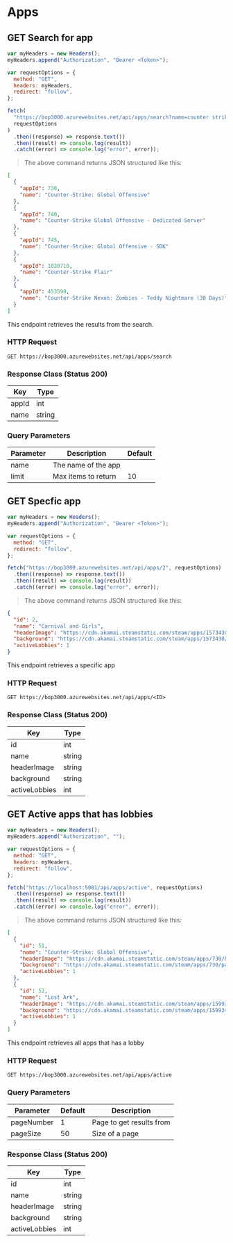 # Apps

<!--- GET --->

## GET Search for app

```javascript
var myHeaders = new Headers();
myHeaders.append("Authorization", "Bearer <Token>");

var requestOptions = {
  method: "GET",
  headers: myHeaders,
  redirect: "follow",
};

fetch(
  "https://bop3000.azurewebsites.net/api/apps/search?name=counter strike global offensive&limit=5",
  requestOptions
)
  .then((response) => response.text())
  .then((result) => console.log(result))
  .catch((error) => console.log("error", error));
```

> The above command returns JSON structured like this:

```json
[
  {
    "appId": 730,
    "name": "Counter-Strike: Global Offensive"
  },
  {
    "appId": 740,
    "name": "Counter-Strike Global Offensive - Dedicated Server"
  },
  {
    "appId": 745,
    "name": "Counter-Strike: Global Offensive - SDK"
  },
  {
    "appId": 1020710,
    "name": "Counter-Strike Flair"
  },
  {
    "appId": 453590,
    "name": "Counter-Strike Nexon: Zombies - Teddy Nightmare (30 Days)"
  }
]
```

This endpoint retrieves the results from the search.

### HTTP Request

`GET https://bop3000.azurewebsites.net/api/apps/search`

### Response Class (Status 200)

| Key   | Type   |
| ----- | ------ |
| appId | int    |
| name  | string |

### Query Parameters

| Parameter | Description         | Default |
| --------- | ------------------- | ------- |
| name      | The name of the app |         |
| limit     | Max items to return | 10      |

## GET Specfic app

```javascript
var myHeaders = new Headers();
myHeaders.append("Authorization", "Bearer <Token>");

var requestOptions = {
  method: "GET",
  redirect: "follow",
};

fetch("https://bop3000.azurewebsites.net/api/apps/2", requestOptions)
  .then((response) => response.text())
  .then((result) => console.log(result))
  .catch((error) => console.log("error", error));
```

> The above command returns JSON structured like this:

```json
{
  "id": 2,
  "name": "Carnival and Girls",
  "headerImage": "https://cdn.akamai.steamstatic.com/steam/apps/1573430/header.jpg?t=1617118165",
  "background": "https://cdn.akamai.steamstatic.com/steam/apps/1573430/page_bg_generated_v6b.jpg?t=1617118165",
  "activeLobbies": 1
}
```

This endpoint retrieves a specific app

### HTTP Request

`GET https://bop3000.azurewebsites.net/api/apps/<ID>`

### Response Class (Status 200)

| Key           | Type   |
| ------------- | ------ |
| id            | int    |
| name          | string |
| headerImage   | string |
| background    | string |
| activeLobbies | int    |

## GET Active apps that has lobbies

```javascript
var myHeaders = new Headers();
myHeaders.append("Authorization", "");

var requestOptions = {
  method: "GET",
  headers: myHeaders,
  redirect: "follow",
};

fetch("https://localhost:5001/api/apps/active", requestOptions)
  .then((response) => response.text())
  .then((result) => console.log(result))
  .catch((error) => console.log("error", error));
```

> The above command returns JSON structured like this:

```json
[
  {
    "id": 51,
    "name": "Counter-Strike: Global Offensive",
    "headerImage": "https://cdn.akamai.steamstatic.com/steam/apps/730/header.jpg?t=1641233427",
    "background": "https://cdn.akamai.steamstatic.com/steam/apps/730/page_bg_generated_v6b.jpg?t=1641233427",
    "activeLobbies": 1
  },
  {
    "id": 52,
    "name": "Lost Ark",
    "headerImage": "https://cdn.akamai.steamstatic.com/steam/apps/1599340/header.jpg?t=1644892919",
    "background": "https://cdn.akamai.steamstatic.com/steam/apps/1599340/page_bg_generated_v6b.jpg?t=1644892919",
    "activeLobbies": 1
  }
]
```

This endpoint retrieves all apps that has a lobby

### HTTP Request

`GET https://bop3000.azurewebsites.net/api/apps/active`

### Query Parameters

| Parameter  | Default | Description              |
| ---------- | ------- | ------------------------ |
| pageNumber | 1       | Page to get results from |
| pageSize   | 50      | Size of a page           |

### Response Class (Status 200)

| Key           | Type   |
| ------------- | ------ |
| id            | int    |
| name          | string |
| headerImage   | string |
| background    | string |
| activeLobbies | int    |

<!--- POST --->

<!--- PUT --->

<!--- DELETE --->
